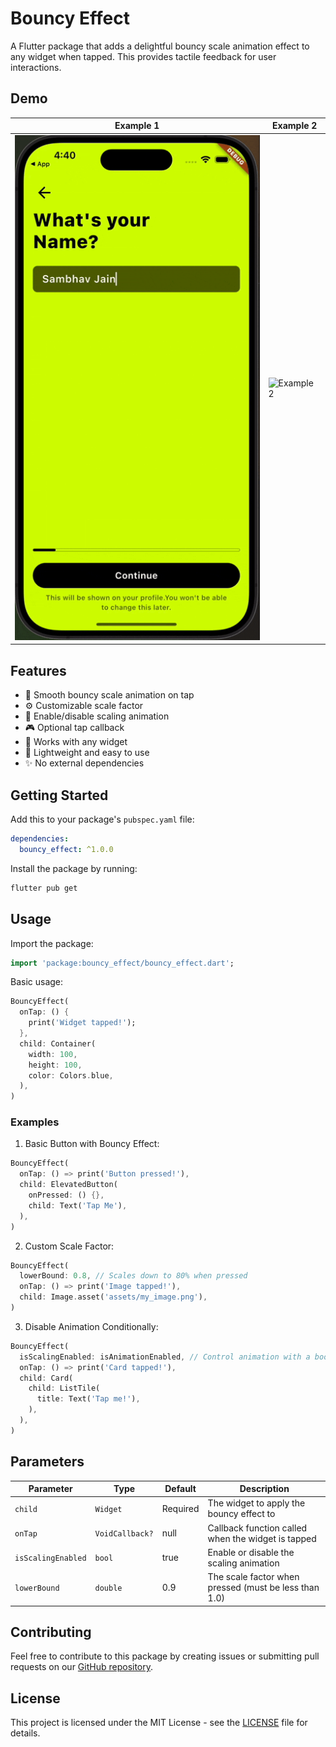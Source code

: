 # Bouncy Effect

A Flutter package that adds a delightful bouncy scale animation effect to any widget when tapped. This provides tactile feedback for user interactions.

## Demo

| Example 1                           | Example 2                           |
| ----------------------------------- | ----------------------------------- |
| ![Example 1](screenshots/gif_0.gif) | ![Example 2](screenshots/gif_2.gif) |

## Features

- 🎯 Smooth bouncy scale animation on tap
- ⚙️ Customizable scale factor
- 🔄 Enable/disable scaling animation
- 🎮 Optional tap callback
- 🎨 Works with any widget
- 🚀 Lightweight and easy to use
- ✨ No external dependencies

## Getting Started

Add this to your package's `pubspec.yaml` file:

```yaml
dependencies:
  bouncy_effect: ^1.0.0
```

Install the package by running:

```bash
flutter pub get
```

## Usage

Import the package:

```dart
import 'package:bouncy_effect/bouncy_effect.dart';
```

Basic usage:

```dart
BouncyEffect(
  onTap: () {
    print('Widget tapped!');
  },
  child: Container(
    width: 100,
    height: 100,
    color: Colors.blue,
  ),
)
```

### Examples

1. Basic Button with Bouncy Effect:

```dart
BouncyEffect(
  onTap: () => print('Button pressed!'),
  child: ElevatedButton(
    onPressed: () {},
    child: Text('Tap Me'),
  ),
)
```

2. Custom Scale Factor:

```dart
BouncyEffect(
  lowerBound: 0.8, // Scales down to 80% when pressed
  onTap: () => print('Image tapped!'),
  child: Image.asset('assets/my_image.png'),
)
```

3. Disable Animation Conditionally:

```dart
BouncyEffect(
  isScalingEnabled: isAnimationEnabled, // Control animation with a boolean
  onTap: () => print('Card tapped!'),
  child: Card(
    child: ListTile(
      title: Text('Tap me!'),
    ),
  ),
)
```

## Parameters

| Parameter          | Type            | Default  | Description                                           |
| ------------------ | --------------- | -------- | ----------------------------------------------------- |
| `child`            | `Widget`        | Required | The widget to apply the bouncy effect to              |
| `onTap`            | `VoidCallback?` | null     | Callback function called when the widget is tapped    |
| `isScalingEnabled` | `bool`          | true     | Enable or disable the scaling animation               |
| `lowerBound`       | `double`        | 0.9      | The scale factor when pressed (must be less than 1.0) |

## Contributing

Feel free to contribute to this package by creating issues or submitting pull requests on our [GitHub repository](https://github.com/yourusername/bouncy_effect).

## License

This project is licensed under the MIT License - see the [LICENSE](LICENSE) file for details.
